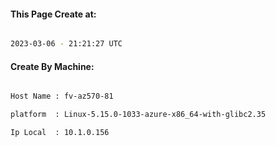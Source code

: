 
   
#### This Page Create at:

```bash

2023-03-06 - 21:21:27 UTC

```

#### Create By Machine:

```bash

Host Name : fv-az570-81

platform  : Linux-5.15.0-1033-azure-x86_64-with-glibc2.35

Ip Local  : 10.1.0.156

```

